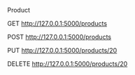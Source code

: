 Product

GET http://127.0.0.1:5000/products

POST http://127.0.0.1:5000/products

PUT http://127.0.0.1:5000/products/20

DELETE http://127.0.0.1:5000/products/20



